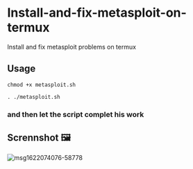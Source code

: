 # Install-and-fix-metasploit-on-termux
Install and fix metasploit problems on termux

## Usage
```
chmod +x metasploit.sh
```
```
. ./metasploit.sh
```
### and then let the script complet his work
## Scrennshot 🖼️
![msg1622074076-58778](https://github.com/some-man1/Install-and-fix-metasploit-on-termux/assets/142589483/a19e9c68-7625-4e45-b452-a4bcb2b9b659)
